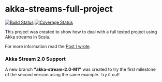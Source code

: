 akka-streams-full-project
=========================

[![Build Status](https://travis-ci.org/gvolpe/akka-stream-full-project.svg?branch=master)](https://travis-ci.org/gvolpe/akka-stream-full-project)
[![Coverage Status](https://coveralls.io/repos/gvolpe/akka-stream-full-project/badge.svg?branch=master&service=github)](https://coveralls.io/github/gvolpe/akka-stream-full-project?branch=master)

This project was created to show how to deal with a full tested project using Akka streams in Scala.

For more information read the [Post I wrote](https://partialflow.wordpress.com/2015/08/17/akka-streams-designing-a-full-project/).

### Akka Stream 2.0 Support

A new branch **"akka-stream-2.0-M1"** was created to try the first milestone of the second version using the same example. Try it out!
